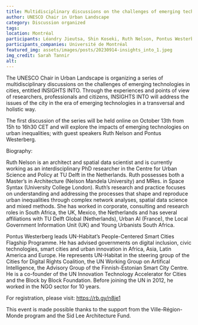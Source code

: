 ```yaml
---
title: Multidisciplinary discussions on the challenges of emerging technologies in cities
author: UNESCO Chair in Urban Landscape
category: Discussion organized
tags: 
location: Montréal
participants: Léandry Jieutsa, Shin Koseki, Ruth Nelson, Pontus Westerberg
participants_companies: Université de Montréal
featured_img: assets/images/posts/20230914-insights_into_1.jpeg
img_credit: Sarah Tannir
alt:
---
```

The UNESCO Chair in Urban Landscape is organizing a series of multidisciplinary discussions on the challenges of emerging technologies in cities, entitled INSIGHTS INTO. Through the experiences and points of view of researchers, professionals and citizens, INSIGHTS INTO will address the issues of the city in the era of emerging technologies in a transversal and holistic way.

The first discussion of the series will be held online on October 13th from 15h to 16h30 CET and will explore the impacts of emerging technologies on urban inequalities; with guest speakers Ruth Nelson and Pontus Westerberg.

Biography:

Ruth Nelson is an architect and spatial data scientist and is currently working as an interdisciplinary PhD researcher in the Centre for Urban Science and Policy at TU Delft in the Netherlands. Ruth possesses both a Master’s in Architecture (Nelson Mandela University) and MRes. in Space Syntax (University College London). Ruth’s research and practice focuses on understanding and addressing the processes that shape and reproduce urban inequalities through complex network analyses, spatial data science and mixed methods. She has worked in corporate, consulting and research roles in South Africa, the UK, Mexico, the Netherlands and has several affiliations with TU Delft Global (Netherlands), Urban AI (France), the Local Government Information Unit (UK) and Young Urbanists South Africa.

Pontus Westerberg leads UN-Habitat’s People-Centered Smart Cities Flagship Programme. He has advised governments on digital inclusion, civic technologies, smart cities and urban innovation in Africa, Asia, Latin America and Europe. He represents UN-Habitat in the steering group of the Cities for Digital Rights Coalition, the UN Working Group on Artifical Intelligence, the Advisory Group of the Finnish-Estonian Smart City Centre. He is a co-founder of the UN Innovation Technology Accelerator for Cities and the Block by Block Foundation. Before joining the UN in 2012, he worked in the NGO sector for 10 years.

For registration, please visit: https://rb.gy/n8je1

This event is made possible thanks to the support from the Ville-Région-Monde program and the Sid Lee Architecture Fund.
